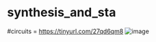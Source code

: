 # synthesis_and_sta
#circuits = https://tinyurl.com/27qd6qm8
![image](https://github.com/user-attachments/assets/f4c0a32d-d63b-46d4-9748-41c90abc3671)
